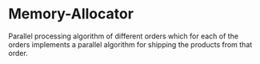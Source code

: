 # Memory-Allocator
Parallel processing algorithm of different orders which for each of the orders implements a parallel algorithm for shipping the products from that order.

